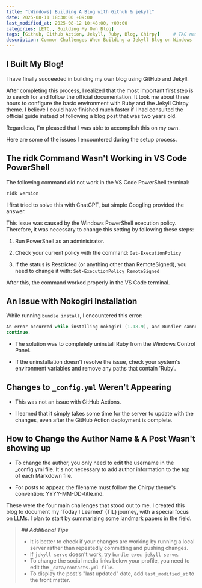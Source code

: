 ```yaml
---
title: "[Windows] Building A Blog with Github & jekyll"
date: 2025-08-11 18:30:00 +09:00
last_modified_at: 2025-08-12 10:48:00, +09:00
categories: [ETC., Building My Own Blog]
tags: [Github, Github Action, Jekyll, Ruby, Blog, Chirpy]     # TAG names should always be lowercase
description: Common Challenges When Building a Jekyll Blog on Windows
---
```


## I Built My Blog!
I have finally succeeded in building my own blog using GitHub and Jekyll.

After completing this process, I realized that the most important first step is to search for and follow the official documentation. It took me about three hours to configure the basic environment with Ruby and the Jekyll Chirpy theme. I believe I could have finished much faster if I had consulted the official guide instead of following a blog post that was two years old.

Regardless, I'm pleased that I was able to accomplish this on my own.

Here are some of the issues I encountered during the setup process.

## The ridk Command Wasn't Working in VS Code PowerShell

The following command did not work in the VS Code PowerShell terminal: 

```powershell
ridk version
```

I first tried to solve this with ChatGPT, but simple Googling provided the answer.

This issue was caused by the Windows PowerShell execution policy. Therefore, it was necessary to change this setting by following these steps:

1. Run PowerShell as an administrator.

2. Check your current policy with the command: `Get-ExecutionPolicy`

3. If the status is Restricted (or anything other than RemoteSigned), you need to change it with: `Set-ExecutionPolicy RemoteSigned`

After this, the command worked properly in the VS Code terminal.

## An Issue with Nokogiri Installation
While running `bundle install`, I encountered this error:

```powershell
An error occurred while installing nokogiri (1.18.9), and Bundler cannot
continue.
```
- The solution was to completely uninstall Ruby from the Windows Control Panel.

- If the uninstallation doesn't resolve the issue, check your system's environment variables and remove any paths that contain 'Ruby'.

## Changes to `_config.yml` Weren't Appearing
- This was not an issue with GitHub Actions.

- I learned that it simply takes some time for the server to update with the changes, even after the GitHub Action deployment is complete.


## How to Change the Author Name & A Post Wasn't showing up
- To change the author, you only need to edit the username in the _config.yml file. It's not necessary to add author information to the top of each Markdown file.

- For posts to appear, the filename must follow the Chirpy theme's convention: YYYY-MM-DD-title.md.

These were the four main challenges that stood out to me. I created this blog to document my 'Today I Learned' (TIL) journey, with a special focus on LLMs. I plan to start by summarizing some landmark papers in the field.

> ***## Additional Tips***
> - It is better to check if your changes are working by running a local server rather than repeatedly committing and pushing changes.
> - If `jekyll serve` doesn't work, try `bundle exec jekyll serve`.
> - To change the social media links below your profile, you need to edit the `_data/contacts.yml file`.
> - To display the post's "last updated" date, add `last_modified_at` to the front matter.